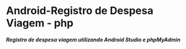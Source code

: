 # Android-Registro de Despesa Viagem - php

<h5> Registro de despesa viagem utilizando Android Studio e phpMyAdmin</h5>


